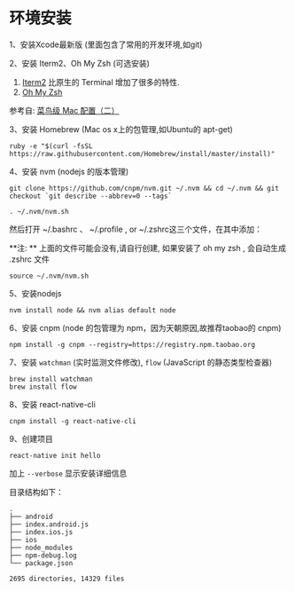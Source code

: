# 环境安装

1、安装Xcode最新版 (里面包含了常用的开发环境,如git)

2、安装 Iterm2、Oh My Zsh (可选安装)

1. [Iterm2](https://www.iterm2.com) 比原生的 Terminal 增加了很多的特性.
2. [Oh My Zsh](http://ohmyz.sh/) 

参考自: [菜鸟级 Mac 配置（二）](http://geekplux.com/2014/03/03/mac_configuration_2.html)

3、安装 Homebrew (Mac os x上的包管理,如Ubuntu的 apt-get)

```
ruby -e "$(curl -fsSL https://raw.githubusercontent.com/Homebrew/install/master/install)"
```

4、安装 nvm (nodejs 的版本管理)

```
git clone https://github.com/cnpm/nvm.git ~/.nvm && cd ~/.nvm && git checkout `git describe --abbrev=0 --tags`

. ~/.nvm/nvm.sh
```

然后打开 ~/.bashrc 、 ~/.profile , or  ~/.zshrc这三个文件，在其中添加：

**注: ** 上面的文件可能会没有,请自行创建, 如果安装了 oh my zsh , 会自动生成 .zshrc 文件

```
source ~/.nvm/nvm.sh
```

5、安装nodejs

```
nvm install node && nvm alias default node
```

6、安装 cnpm (node 的包管理为 npm，因为天朝原因,故推荐taobao的 cnpm)

```
npm install -g cnpm --registry=https://registry.npm.taobao.org
```

7、安装 `watchman`  (实时监测文件修改), `flow` (JavaScript 的静态类型检查器)

```
brew install watchman
brew install flow
```
8、安装 react-native-cli

```
cnpm install -g react-native-cli
```

9、创建项目

```
react-native init hello
```

加上 `--verbose` 显示安装详细信息

目录结构如下：

```
.
├── android
├── index.android.js
├── index.ios.js
├── ios
├── node_modules
├── npm-debug.log
└── package.json

2695 directories, 14329 files
```